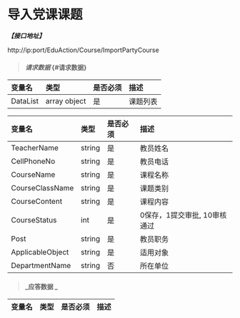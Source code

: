 # 导入党课课题


_**【接口地址】**_

http://ip:port/EduAction/Course/ImportPartyCourse

> #### _请求数据_ {#请求数据}

| 变量名 | 类型 | 是否必须 | 描述 |
| :--- | :--- | :--- | :--- |
| DataList | array object | 是 | 课题列表 |

| 变量名 | 类型 | 是否必须 | 描述 |
| :--- | :--- | :--- | :--- |
| TeacherName | string | 是 | 教员姓名 |
| CellPhoneNo | string | 是 | 教员电话 |
| CourseName | string | 是 | 课程名称 |
| CourseClassName | string | 是 | 课题类别 |
| CourseContent | string | 是 | 课程内容 |
| CourseStatus | int | 是 | 0保存，1提交审批, 10审核通过 |
| Post | string | 是 | 教员职务 |
| ApplicableObject | string | 是 | 适用对象 |
| DepartmentName | string | 否 | 所在单位 |

> #### _应答数据 _

| 变量名 | 类型 | 是否必须 | 描述 |
| :--- | :--- | :--- | :--- |



